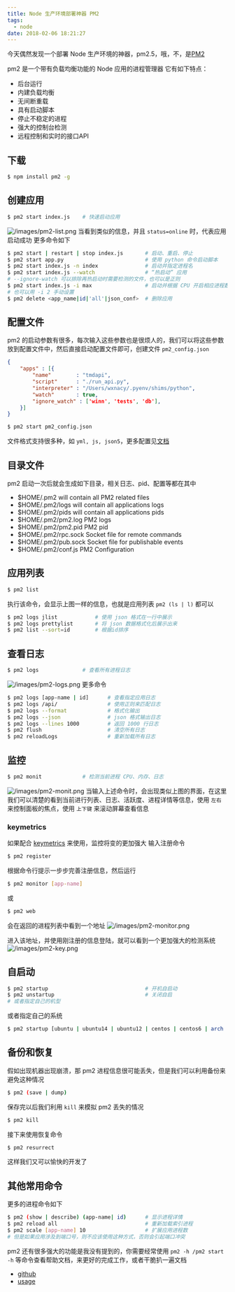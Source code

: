 ```yaml
---
title: Node 生产环境部署神器 PM2
tags:
  - node
date: 2018-02-06 18:21:27
---
```



今天偶然发现一个部署 Node 生产环境的神器，pm2.5，哦，不，是[PM2](http://pm2.keymetrics.io/)

<!-- more --><!-- toc -->
pm2 是一个带有负载均衡功能的 Node 应用的进程管理器
它有如下特点：
- 后台运行
- 内建负载均衡
- 无间断重载
- 具有启动脚本
- 停止不稳定的进程
- 强大的控制台检测
- 远程控制和实时的接口API

## 下载
```bash
$ npm install pm2 -g
```
## 创建应用
```bash
$ pm2 start index.js    # 快速启动应用
```
![/images/pm2-list.png](/images/pm2-list.png)
当看到类似的信息，并且 `status=online` 时，代表应用启动成功
更多命令如下
```bash
$ pm2 start | restart | stop index.js       # 启动、重启、停止
$ pm2 start app.py                          # 使用 python 命令启动脚本
$ pm2 start index.js -n index               # 启动并指定进程名
$ pm2 start index.js --watch                # “热启动” 应用
# --ignore-watch 可以排除再热启动时需要检测的文件，也可以是正则
$ pm2 start index.js -i max                 # 启动并根据 CPU 开启相应进程数
# 也可以用 -i 2 手动设置
$ pm2 delete <app_name|id|'all'|json_conf>  # 删除应用
```

## 配置文件
pm2 的启动参数有很多，每次输入这些参数也是很烦人的，我们可以将这些参数放到配置文件中，然后直接启动配置文件即可，创建文件 `pm2_config.json`
```json
{
    "apps" : [{
        "name"        : "tmdapi",
        "script"      : "./run_api.py",
        "interpreter" : "/Users/wxnacy/.pyenv/shims/python",
        "watch"       : true,
        "ignore_watch" : ['winn', 'tests', 'db'],
    }]
}
```
```bash
$ pm2 start pm2_config.json
```
文件格式支持很多种，如 `yml, js, json5`，更多配置见[文档](http://pm2.keymetrics.io/docs/usage/application-declaration/#attributes-available)

## 目录文件
pm2 启动一次后就会生成如下目录，相关日志、pid、配置等都在其中
- $HOME/.pm2 will contain all PM2 related files
- $HOME/.pm2/logs will contain all applications logs
- $HOME/.pm2/pids will contain all applications pids
- $HOME/.pm2/pm2.log PM2 logs
- $HOME/.pm2/pm2.pid PM2 pid
- $HOME/.pm2/rpc.sock Socket file for remote commands
- $HOME/.pm2/pub.sock Socket file for publishable events
- $HOME/.pm2/conf.js PM2 Configuration

## 应用列表
```bash
$ pm2 list
```
执行该命令，会显示上图一样的信息，也就是应用列表 `pm2 (ls | l)` 都可以
```bash
$ pm2 logs jlist            # 使用 json 格式在一行中展示
$ pm2 logs prettylist       # 将 json 数据格式化后展示出来
$ pm2 list --sort=id        # 根据id排序
```
## 查看日志
```bash
$ pm2 logs              # 查看所有进程日志
```
![/images/pm2-logs.png](/images/pm2-logs.png)
更多命令
```bash
$ pm2 logs [app-name | id]      # 查看指定应用日志
$ pm2 logs /api/                # 使用正则来匹配日志
$ pm2 logs --format             # 格式化输出
$ pm2 logs --json               # json 格式输出日志
$ pm2 logs --lines 1000         # 返回 1000 行日志
$ pm2 flush                     # 清空所有日志
$ pm2 reloadLogs                # 重新加载所有日志
```
## 监控
```bash
$ pm2 monit             # 检测当前进程 CPU、内存、日志
```
![/images/pm2-monit.png](/images/pm2-monit.png)
当输入上述命令时，会出现类似上图的界面，在这里我们可以清楚的看到当前进行列表、日志、活跃度、进程详情等信息，使用 `左右` 来控制面板的焦点，使用 `上下键` 来滚动屏幕查看信息

### keymetrics
如果配合 [keymetrics](http://docs.keymetrics.io/) 来使用，监控将变的更加强大
输入注册命令
```bash
$ pm2 register
```
根据命令行提示一步步完善注册信息，然后运行
```bash
$ pm2 monitor [app-name]
```
或
```bash
$ pm2 web
```
会在返回的进程列表中看到一个地址
![/images/pm2-monitor.png](/images/pm2-monitor.png)

进入该地址，并使用刚注册的信息登陆，就可以看到一个更加强大的检测系统
![/images/pm2-key.png](/images/pm2-key.png)



## 自启动
```bash
$ pm2 startup                               # 开机自启动
$ pm2 unstartup                             # 关闭自启
# 或者指定自己的机型
```
或者指定自己的系统
```bash
$ pm2 startup [ubuntu | ubuntu14 | ubuntu12 | centos | centos6 | arch | oracle | amazon | macos | darwin | freebsd | systemd | systemv | upstart | launchd | rcd | openrc]
```

## 备份和恢复
假如出现机器出现崩溃，那 pm2 进程信息很可能丢失，但是我们可以利用备份来避免这种情况
```bash
$ pm2 (save | dump)
```
保存完以后我们利用 `kill` 来模拟 pm2 丢失的情况
```bash
$ pm2 kill
```
接下来使用恢复命令
```bash
$ pm2 resurrect
```
这样我们又可以愉快的开发了

## 其他常用命令
更多的进程命令如下
```bash
$ pm2 (show | describe) (app-name| id)      # 显示进程详情
$ pm2 reload all                            # 重新加载索引进程
$ pm2 scale [app-name] 10                   # 扩展应用进程数
# 但是如果应用涉及到端口号，则不应该使用这种方式，否则会引起端口冲突
```

pm2 还有很多强大的功能是我没有提到的，你需要经常使用 `pm2 -h /pm2 start -h` 等命令查看帮助文档，来更好的完成工作，或者干脆扒一遍文档

- [github](https://github.com/Unitech/pm2)
- [usage](http://pm2.keymetrics.io/docs/usage/quick-start/#usage)
